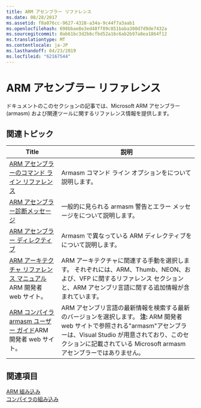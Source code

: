 ```yaml
---
title: ARM アセンブラー リファレンス
ms.date: 08/28/2017
ms.assetid: f8a076cc-9627-4328-a34a-9c44f7a3aab1
ms.openlocfilehash: 698bbae8e3ed48ff89c851baba380d7d9de7432a
ms.sourcegitcommit: 0ab61bc3d2b6cfbd52a16c6ab2b97a8ea1864f12
ms.translationtype: MT
ms.contentlocale: ja-JP
ms.lasthandoff: 04/23/2019
ms.locfileid: "62167544"
---
```

# <a name="arm-assembler-reference"></a>ARM アセンブラー リファレンス

ドキュメントのこのセクションの記事では、Microsoft ARM アセンブラー (armasm) および関連ツールに関するリファレンス情報を提供します。

## <a name="related-articles"></a>関連トピック

|Title|説明|
|-----------|-----------------|
|[ARM アセンブラーのコマンド ライン リファレンス](../../assembler/arm/arm-assembler-command-line-reference.md)|Armasm コマンド ライン オプションをについて説明します。|
|[ARM アセンブラー診断メッセージ](../../assembler/arm/arm-assembler-diagnostic-messages.md)|一般的に見られる armasm 警告とエラー メッセージをについて説明します。|
|[ARM アセンブラー ディレクティブ](../../assembler/arm/arm-assembler-directives.md)|Armasm で異なっている ARM ディレクティブをについて説明します。|
|[ARM アーキテクチャ リファレンス マニュアル](https://developer.arm.com/search#q=ARM%20Architecture%20Reference%20Manual)ARM 開発者 web サイト。|ARM アーキテクチャに関連する手動を選択します。 それぞれには、ARM、Thumb、NEON、および、VFP に関するリファレンス セクションと、ARM アセンブリ言語に関する追加情報が含まれています。|
|[ARM コンパイラ armasm ユーザー ガイド](https://developer.arm.com/search#q=ARM%20Compiler%20armasm%20User%20Guide)ARM 開発者 web サイト。|ARM アセンブリ言語の最新情報を検索する最新のバージョンを選択します。 **注:** ARM 開発者 web サイトで参照される"armasm"アセンブラーは、Visual Studio が用意されており、このセクションに記載されている Microsoft armasm アセンブラーではありません。|

## <a name="see-also"></a>関連項目

[ARM 組み込み](../../intrinsics/arm-intrinsics.md)<br/>
[コンパイラの組み込み](../../intrinsics/compiler-intrinsics.md)<br/>
